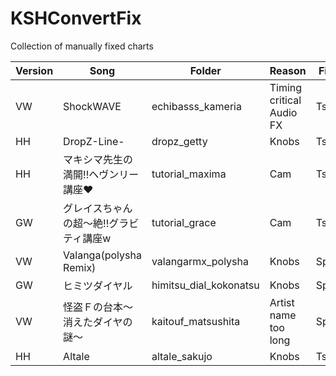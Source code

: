 # KSHConvertFix
Collection of manually fixed charts

| Version | Song                                    | Folder                 | Reason | Fixed by  | Date       |
|---------|-----------------------------------------|------------------------|--------|-----------|------------|
| VW      | ShockWAVE                               | echibasss_kameria      | Timing critical Audio FX | TsFreddie | 12/05/2019 |
| HH      | DropZ-Line-                             | dropz_getty            | Knobs | TsFreddie | 12/05/2019 |
| HH      | マキシマ先生の満開!!ヘヴンリー講座♥     | tutorial_maxima        | Cam    | TsFreddie | 12/05/2019 |
| GW      | グレイスちゃんの超～絶!!グラビティ講座w | tutorial_grace         | Cam    | TsFreddie | 12/05/2019 |
| VW      | Valanga(polysha Remix)                  | valangarmx_polysha     | Knobs  | Spitlight | 04/02/2020 |
| GW      | ヒミツダイヤル                          | himitsu_dial_kokonatsu | Knobs  | Spitlight | 04/02/2020 |
| VW      | 怪盗Ｆの台本～消えたダイヤの謎～          | kaitouf_matsushita | Artist name too long  | Spitlight | 04/05/2020 |
| HH      | Altale          | altale_sakujo | Knobs  | TsFreddie | 04/12/2020 |
